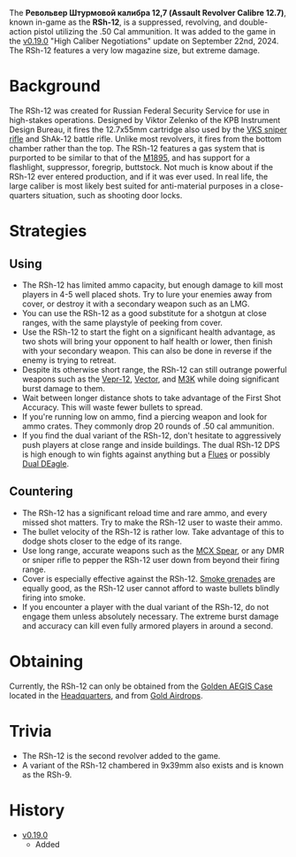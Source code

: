The **Револьвер Штурмовой калибра 12,7 (Assault Revolver Calibre 12.7)**, known in-game as the **RSh-12**, is a suppressed, revolving, and double-action pistol utilizing the .50 Cal ammunition. It was added to the game in the [v0.19.0](https://github.com/HasangerGames/suroi/releases/tag/v0.19.0) "High Caliber Negotiations" update on September 22nd, 2024. The RSh-12 features a very low magazine size, but extreme damage.

# Background
The RSh-12 was created for Russian Federal Security Service for use in high-stakes operations. Designed by Viktor Zelenko of the KPB Instrument Design Bureau, it fires the 12.7x55mm cartridge also used by the [VKS sniper rifle](/weapons/guns/vks) and ShAk-12 battle rifle. Unlike most revolvers, it fires from the bottom chamber rather than the top. The RSh-12 features a gas system that is purported to be similar to that of the [M1895](/weapons/guns/m1895), and has support for a flashlight, suppressor, foregrip, buttstock. Not much is know about if the RSh-12 ever entered production, and if it was ever used. In real life, the large caliber is most likely best suited for anti-material purposes in a close-quarters situation, such as shooting door locks.

# Strategies
## Using
- The RSh-12 has limited ammo capacity, but enough damage to kill most players in 4-5 well placed shots. Try to lure your enemies away from cover, or destroy it with a secondary weapon such as an LMG.
- You can use the RSh-12 as a good substitute for a shotgun at close ranges, with the same playstyle of peeking from cover. 
- Use the RSh-12 to start the fight on a significant health advantage, as two shots will bring your opponent to half health or lower, then finish with your secondary weapon. This can also be done in reverse if the enemy is trying to retreat.
- Despite its otherwise short range, the RSh-12 can still outrange powerful weapons such as the [Vepr-12](/weapons/guns/vepr12), [Vector](/weapons/guns/vector), and [M3K](/weapons/guns/m3k) while doing significant burst damage to them. 
- Wait between longer distance shots to take advantage of the First Shot Accuracy. This will waste fewer bullets to spread.
- If you're running low on ammo, find a piercing weapon and look for ammo crates. They commonly drop 20 rounds of .50 cal ammunition.
- If you find the dual variant of the RSh-12, don't hesitate to aggressively push players at close range and inside buildings. The dual RSh-12 DPS is high enough to win fights against anything but a [Flues](/weapons/guns/flues) or possibly [Dual DEagle](/weapons/guns/deagle).

## Countering
- The RSh-12 has a significant reload time and rare ammo, and every missed shot matters. Try to make the RSh-12 user to waste their ammo.
- The bullet velocity of the RSh-12 is rather low. Take advantage of this to dodge shots closer to the edge of its range.
- Use long range, accurate weapons such as the [MCX Spear](/weapons/guns/mcx_spear), or any DMR or sniper rifle to pepper the RSh-12 user down from beyond their firing range.
- Cover is especially effective against the RSh-12. [Smoke grenades](/weapons/throwables/smoke_grenade) are equally good, as the RSh-12 user cannot afford to waste bullets blindly firing into smoke.
- If you encounter a player with the dual variant of the RSh-12, do not engage them unless absolutely necessary. The extreme burst damage and accuracy can kill even fully armored players in around a second.

# Obtaining
Currently, the RSh-12 can only be obtained from the [Golden AEGIS Case](/obstacles/aegis_golden_case) located in the [Headquarters](/buildings/headquarters_meta), and from [Gold Airdrops](/obstacles/airdrops).

# Trivia 
- The RSh-12 is the second revolver added to the game.
- A variant of the RSh-12 chambered in 9x39mm also exists and is known as the RSh-9.

# History
- [v0.19.0](https://github.com/HasangerGames/suroi/releases/tag/v0.19.0)
  - Added
